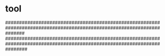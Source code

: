 # tool
#######################################################################################################################
########################################################################################################################

